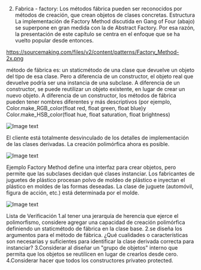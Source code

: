 2. Fabrica - factory:
Los métodos fábrica pueden ser reconocidos por métodos de creación, que crean objetos de clases concretas.
Estructura
La implementación de Factory Method discutida en Gang of Four (abajo) se superpone en gran medida con la de Abstract Factory. Por esa razón, la presentación de este capítulo se centra en el enfoque que se ha vuelto popular desde entonces.

https://sourcemaking.com/files/v2/content/patterns/Factory_Method-2x.png

método de fábrica es: un staticmétodo de una clase que devuelve un objeto del tipo de esa clase. Pero a diferencia de un constructor, el objeto real que devuelve podría ser una instancia de una subclase. A diferencia de un constructor, se puede reutilizar un objeto existente, en lugar de crear un nuevo objeto. A diferencia de un constructor, los métodos de fábrica pueden tener nombres diferentes y más descriptivos (por ejemplo, Color.make_RGB_color(float red, float green, float blue)y Color.make_HSB_color(float hue, float saturation, float brightness)

![Image text](https://sourcemaking.com/files/v2/content/patterns/Factory_Method_1-2x.png) 

El cliente está totalmente desvinculado de los detalles de implementación de las clases derivadas. La creación polimórfica ahora es posible.

![Image text](https://sourcemaking.com/files/v2/content/patterns/Factory_Method__-2x.png) 

Ejemplo
Factory Method define una interfaz para crear objetos, pero permite que las subclases decidan qué clases instanciar. Los fabricantes de juguetes de plástico procesan polvo de moldeo de plástico e inyectan el plástico en moldes de las formas deseadas. La clase de juguete (automóvil, figura de acción, etc.) está determinada por el molde.

![Image text](https://sourcemaking.com/files/v2/content/patterns/Factory_Method_example1-2x.png)

Lista de Verificación
1.al tener una jerarquía de herencia que ejerce el polimorfismo, considere agregar una capacidad de creación polimórfica definiendo un staticmétodo de fábrica en la clase base.
2.se diseña los argumentos para el método de fábrica. ¿Qué cualidades o características son necesarias y suficientes para identificar la clase derivada correcta para instanciar?
3.Considerar al diseñar un "grupo de objetos" interno que permita que los objetos se reutilicen en lugar de crearlos desde cero.
4.Considerar hacer que todos los constructores privateo protected.
